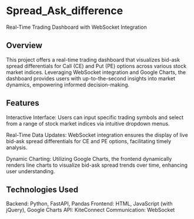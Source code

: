 # Spread_Ask_difference
Real-Time Trading Dashboard with WebSocket Integration

Overview
--------


This project offers a real-time trading dashboard that visualizes bid-ask spread differentials for Call (CE) and Put (PE) options across various stock market indices. Leveraging WebSocket integration and Google Charts, the dashboard provides users with up-to-the-second insights into market dynamics, empowering informed decision-making.

Features
---------


Interactive Interface: Users can input specific trading symbols and select from a range of stock market indices via intuitive dropdown menus.

Real-Time Data Updates: WebSocket integration ensures the display of live bid-ask spread differentials for CE and PE options, facilitating timely analysis.

Dynamic Charting: Utilizing Google Charts, the frontend dynamically renders line charts to visualize bid-ask spread trends over time, enhancing user understanding.

Technologies Used
------------------

Backend: Python, FastAPI, Pandas
Frontend: HTML, JavaScript (with jQuery), Google Charts
API: KiteConnect
Communication: WebSocket
